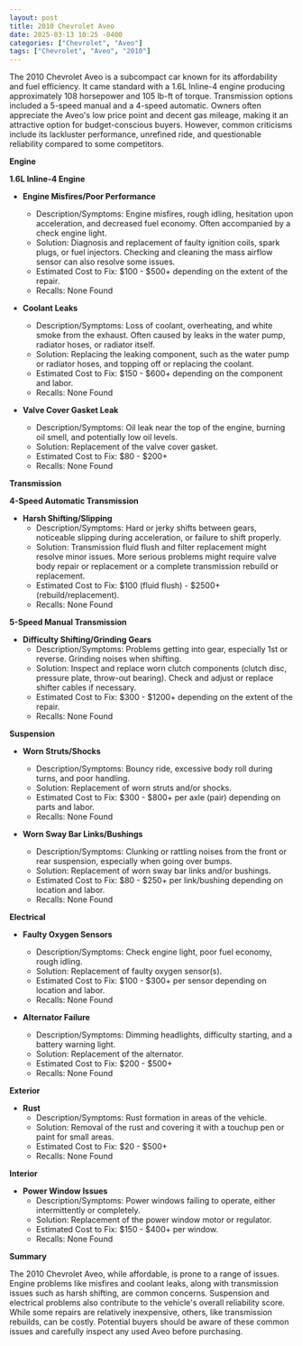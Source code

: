 ```yaml
---
layout: post
title: 2010 Chevrolet Aveo
date: 2025-03-13 10:25 -0400
categories: ["Chevrolet", "Aveo"]
tags: ["Chevrolet", "Aveo", "2010"]
---
```

The 2010 Chevrolet Aveo is a subcompact car known for its affordability and fuel efficiency. It came standard with a 1.6L Inline-4 engine producing approximately 108 horsepower and 105 lb-ft of torque. Transmission options included a 5-speed manual and a 4-speed automatic. Owners often appreciate the Aveo's low price point and decent gas mileage, making it an attractive option for budget-conscious buyers. However, common criticisms include its lackluster performance, unrefined ride, and questionable reliability compared to some competitors.

**Engine**

**1.6L Inline-4 Engine**

* **Engine Misfires/Poor Performance**
    * Description/Symptoms: Engine misfires, rough idling, hesitation upon acceleration, and decreased fuel economy. Often accompanied by a check engine light.
    * Solution: Diagnosis and replacement of faulty ignition coils, spark plugs, or fuel injectors. Checking and cleaning the mass airflow sensor can also resolve some issues.
    * Estimated Cost to Fix: $100 - $500+ depending on the extent of the repair.
    * Recalls: None Found

* **Coolant Leaks**
    * Description/Symptoms: Loss of coolant, overheating, and white smoke from the exhaust. Often caused by leaks in the water pump, radiator hoses, or radiator itself.
    * Solution: Replacing the leaking component, such as the water pump or radiator hoses, and topping off or replacing the coolant.
    * Estimated Cost to Fix: $150 - $600+ depending on the component and labor.
    * Recalls: None Found

* **Valve Cover Gasket Leak**
    * Description/Symptoms: Oil leak near the top of the engine, burning oil smell, and potentially low oil levels.
    * Solution: Replacement of the valve cover gasket.
    * Estimated Cost to Fix: $80 - $200+
    * Recalls: None Found

**Transmission**

**4-Speed Automatic Transmission**

* **Harsh Shifting/Slipping**
    * Description/Symptoms: Hard or jerky shifts between gears, noticeable slipping during acceleration, or failure to shift properly.
    * Solution: Transmission fluid flush and filter replacement might resolve minor issues. More serious problems might require valve body repair or replacement or a complete transmission rebuild or replacement.
    * Estimated Cost to Fix: $100 (fluid flush) - $2500+ (rebuild/replacement).
    * Recalls: None Found

**5-Speed Manual Transmission**

* **Difficulty Shifting/Grinding Gears**
    * Description/Symptoms: Problems getting into gear, especially 1st or reverse. Grinding noises when shifting.
    * Solution: Inspect and replace worn clutch components (clutch disc, pressure plate, throw-out bearing). Check and adjust or replace shifter cables if necessary.
    * Estimated Cost to Fix: $300 - $1200+ depending on the extent of the repair.
    * Recalls: None Found

**Suspension**

* **Worn Struts/Shocks**
    * Description/Symptoms: Bouncy ride, excessive body roll during turns, and poor handling.
    * Solution: Replacement of worn struts and/or shocks.
    * Estimated Cost to Fix: $300 - $800+ per axle (pair) depending on parts and labor.
    * Recalls: None Found

* **Worn Sway Bar Links/Bushings**
    * Description/Symptoms: Clunking or rattling noises from the front or rear suspension, especially when going over bumps.
    * Solution: Replacement of worn sway bar links and/or bushings.
    * Estimated Cost to Fix: $80 - $250+ per link/bushing depending on location and labor.
    * Recalls: None Found

**Electrical**

* **Faulty Oxygen Sensors**
    * Description/Symptoms: Check engine light, poor fuel economy, rough idling.
    * Solution: Replacement of faulty oxygen sensor(s).
    * Estimated Cost to Fix: $100 - $300+ per sensor depending on location and labor.
    * Recalls: None Found

* **Alternator Failure**
    * Description/Symptoms: Dimming headlights, difficulty starting, and a battery warning light.
    * Solution: Replacement of the alternator.
    * Estimated Cost to Fix: $200 - $500+
    * Recalls: None Found

**Exterior**

* **Rust**
    * Description/Symptoms: Rust formation in areas of the vehicle.
    * Solution: Removal of the rust and covering it with a touchup pen or paint for small areas.
    * Estimated Cost to Fix: $20 - $500+
    * Recalls: None Found

**Interior**

* **Power Window Issues**
    * Description/Symptoms: Power windows failing to operate, either intermittently or completely.
    * Solution: Replacement of the power window motor or regulator.
    * Estimated Cost to Fix: $150 - $400+ per window.
    * Recalls: None Found

**Summary**

The 2010 Chevrolet Aveo, while affordable, is prone to a range of issues. Engine problems like misfires and coolant leaks, along with transmission issues such as harsh shifting, are common concerns. Suspension and electrical problems also contribute to the vehicle's overall reliability score. While some repairs are relatively inexpensive, others, like transmission rebuilds, can be costly. Potential buyers should be aware of these common issues and carefully inspect any used Aveo before purchasing.

